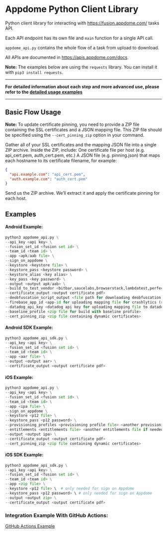 # Appdome Python Client Library
Python client library for interacting with https://fusion.appdome.com/ tasks API.

Each API endpoint has its own file and `main` function for a single API call.

`appdome_api.py` contains the whole flow of a task from upload to download.

All APIs are documented in https://apis.appdome.com/docs.

**Note:** The examples below are using the `requests` library. You can install it with `pip3 install requests`.

---
**For detailed information about each step and more advanced use, please refer to the [detailed usage examples](./appdome-api-python/README.md)**

---

## Basic Flow Usage

**Note:**
To update certificate pinning, you need to provide a ZIP file containing the SSL certificates and a JSON mapping file.
This ZIP file should be specified using the `--cert_pinning_zip` option in your command.

Gather all of your SSL certificates and the mapping JSON file into a single ZIP archive.
Inside the ZIP, include:
One certificate file per host (e.g. api_cert.pem, auth_cert.pem, etc.)
A JSON file (e.g. pinning.json) that maps each hostname to its certificate filename, for example:
```json
{
  "api.example.com": "api_cert.pem",
  "auth.example.com": "auth_cert.pem"
}
```
Send us the ZIP archive. We’ll extract it and apply the certificate pinning for each host.
## Examples
#### Android Example:

```python
python3 appdome_api.py \
--api_key <api key> \
--fusion_set_id <fusion set id> \
--team_id <team id> \
--app <apk/aab file> \
--sign_on_appdome \
--keystore <keystore file> \
--keystore_pass <keystore password> \
--keystore_alias <key alias> \
--key_pass <key password> \
--output <output apk/aab> \
--build_to_test_vendor <bitbar,saucelabs,browserstack,lambdatest,perfecto,firebase,aws_device_farm> \
--certificate_output <output certificate pdf>
--deobfuscation_script_output <file path for downloading deobfuscation zip file>
--firebase_app_id <app-id for uploading mapping file for crashlytics (requires --deobfuscation_script_output and firebase CLI tools)>
--datadog_api_key <datadog api key for uploading mapping file to datadog (requires --deobfuscation_script_output)>
--baseline_profile <zip file for build with baseline profile>
--cert_pinning_zip <zip file containing dynamic certificates>
```

#### Android SDK Example:

```python
python3 appdome_api_sdk.py \
--api_key <api key> \
--fusion_set_id <fusion set id> \
--team_id <team id> \
--app <aar file> \
--output <output aar> \
--certificate_output <output certificate pdf>
```

#### iOS Example:

```python
python3 appdome_api.py \
--api_key <api key> \
--fusion_set_id <fusion set id> \
--team_id <team id> \
--app <ipa file> \
--sign_on_appdome \
--keystore <p12 file> \
--keystore_pass <p12 password> \
--provisioning_profiles <provisioning profile file> <another provisioning profile file if needed> \
--entitlements <entitlements file> <another entitlements file if needed> \
--output <output ipa> \
--certificate_output <output certificate pdf>
--cert_pinning_zip <zip file containing dynamic certificates>
```

#### iOS SDK Example:

```python
python3 appdome_api_sdk.py \
--api_key <api key> \
--fusion_set_id <fusion set id> \
--team_id <team id> \
--app <zip file> \
--keystore <p12 file> \  # only needed for sign on Appdome
--keystore_pass <p12 password> \ # only needed for sign on Appdome
--output <output zip> \
--certificate_output <output certificate pdf>
```

### Integration Example With GitHub Actions:
[GitHub Actions Example](github_actions_appdome_workflow_example.yml)
